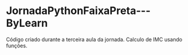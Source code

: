 # JornadaPythonFaixaPreta---ByLearn

Código criado durante a terceira aula da jornada.
Calculo de IMC usando funções.
